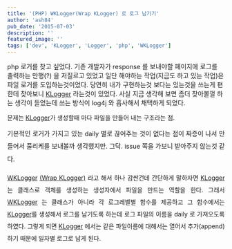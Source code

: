 ```yaml
---
title: '(PHP) WKLogger(Wrap KLogger) 로 로그 남기기'
author: 'ash84'
pub_date: '2015-07-03'
description: ''
featured_image: ''
tags: ['dev', 'KLogger', 'Logger', 'php', 'WKLogger']
---
```



<span style="font-size: 11pt;">php 로거를 찾고 싶었다. 기존 개발자가 response 를 보내야할 페이지에 로그를 출력하는 만행(?) 을 저질르고 있었고 일단 해야하는 작업(지금도 하고 있는 작업)은 파일 로거를 도입하는것이었다. 당연히 내가 구현하는것 보다는 있는것을 쓰는게 편한데 찾아보니 [KLogger](https://github.com/katzgrau/KLogger) 라는것이 있었다. 사실 지금 생각해 보면 좀더 찾아볼껄 하는 생각이 들었는데 쓰는 방식이 log4j 와 흡사해서 채택하게 되었다. </span>

문제는 [KLogger](https://github.com/katzgrau/KLogger)가 생성할때 마다 파일을 만들어 내는 구조라는 점. 

<div style="text-align: justify; line-height: 2;"></div><div style="text-align: justify; line-height: 2;"><span style="font-size: 11pt;">기본적인 로거가 가지고 있는 daily 별로 끊어주는 것이 없다는 점이 짜증이 나서 만들어서 풀리케를 보내볼까 생각했지만. 그닥. issue 쪽을 가보니 받아주지 않는것 같다. </span>

[WKLogger](https://github.com/AhnSeongHyun/WKLogger) [(Wrap KLogger)](https://github.com/AhnSeongHyun/WKLogger) 라고 해서 하나 감싼건데 간단하게 말하자면 [KLogger](https://github.com/katzgrau/KLogger)는 클래스로 객체를 생성하는 생성자에서 파일을 만드는 역할을 한다. 그래서 [WKLogger](https://github.com/AhnSeongHyun/WKLogger) 는 클래스가 아니라 각 로그레벨별 함수를 제공하고 그 함수에서는 [KLogger](https://github.com/katzgrau/KLogger)를 생성해서 로그를 남기도록 하는데 로그 파일의 이름을 daily 로 가져오도록 하였다. 그렇게 되면 [KLogger](https://github.com/katzgrau/KLogger) 에서는 같은 파일이름에 대해서는 열어서 추가(append)하기 때문에 일자별 로그로 남게 된다. 

<script src="https://gist.github.com/AhnSeongHyun/7820283.js"></script>

</div>

